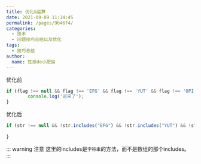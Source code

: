 ```yaml
---
title: 优化&运算
date: 2021-09-09 11:14:45
permalink: /pages/9b46f4/
categories:
  - 技术
  - 问题技巧总结以及优化
tags:
  - 技巧总结
author:
  name: 性感de小肥猫
---
```

优化前
```js
if (flag !== null && flag !== 'EFG' && flag !== 'YUT' && flag !== 'OPI') {
		console.log('进来了');
}
```
优化后 
```js
if (str !== null && !str.includes("EFG") && !str.includes("YUT") && !str.includes("OPI")) {
  
}
```
::: warning 注意
这里的includes是`字符串`的方法，而不是数组的那个includes。
:::
